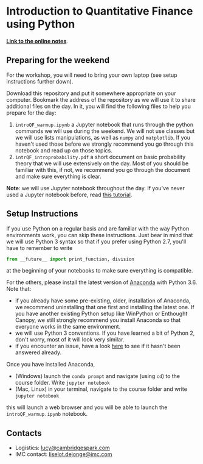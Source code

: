 # Introduction to Quantitative Finance using Python

[**Link to the online notes**](https://cambridgespark.com/content/courses/intro-to-quant-finance). 

## Preparing for the weekend 

For the workshop, you will need to bring your own laptop (see setup instructions further down). 

Download this repository and put it somewhere appropriate on your computer. Bookmark the address of the repository as we will use it to share additional files on the day. In it, you will find the following files to help you prepare for the day:

1. `introQF_warmup.ipynb` a Jupyter notebook that runs through the python commands we will use during the weekend. We will not use classes but we will use lists manipulations, as well as `numpy` and `matplotlib`. If you haven't used those before we strongly recommend you go through this notebook and read up on those topics.
2. `intrQF_introprobability.pdf` a short document on basic probability theory that we will use extensively on the day. Most of you should be familiar with this, if not, we recommend you go through the document and make sure everything is clear. 

**Note**: we will use Jupyter notebook throughout the day. If you've never used a Jupyter notebook before, read [this tutorial](https://jupyter-notebook-beginner-guide.readthedocs.io/en/latest/execute.html).

## Setup Instructions

If you use Python on a regular basis and are familiar with the way Python environments work, you can skip these instructions. Just bear in mind that we will use Python 3 syntax so that if you prefer using Python 2.7, you'll have to remember to write

```python
from __future__ import print_function, division
```

at the beginning of your notebooks to make sure everything is compatible. 

For the others, please install the latest version of [Anaconda](https://www.continuum.io/downloads) with Python 3.6. Note that:

* if you already have some pre-existing, older, installation of Anaconda, we recommend uninstalling that one first and installing the latest one. If you have another existing Python setup like WinPython or Enthought Canopy, we still strongly recommend you install Anaconda so that everyone works in the same environment. 
* we will use Python 3 conventions. If you have learned a bit of Python 2, don't worry, most of it will look very similar.
* if you encounter an issue, have a look [here](https://docs.continuum.io/anaconda/faq) to see if it hasn't been answered already.

Once you have installed Anaconda, 

* (Windows) launch the `conda prompt` and navigate (using `cd`) to the course folder. Write `jupyter notebook`
* (Mac, Linux) in your terminal, navigate to the course folder and write `jupyter notebook`

this will launch a web browser and you will be able to launch the `introQF_warmup.ipynb` notebook. 

## Contacts

* Logistics: lucy@cambridgespark.com
* IMC contact: liselot.dejonge@imc.com

